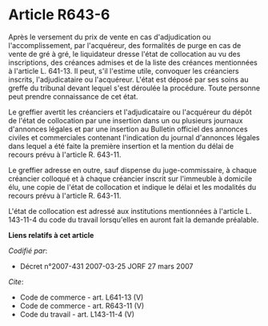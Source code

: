 # Article R643-6

Après le versement du prix de vente en cas d'adjudication ou l'accomplissement, par l'acquéreur, des formalités de purge en
cas de vente de gré à gré, le liquidateur dresse l'état de collocation au vu des inscriptions, des créances admises et de la
liste des créances mentionnées à l'article L. 641-13. Il peut, s'il l'estime utile, convoquer les créanciers inscrits,
l'adjudicataire ou l'acquéreur. L'état est déposé par ses soins au greffe du tribunal devant lequel s'est déroulée la
procédure. Toute personne peut prendre connaissance de cet état. 

Le greffier avertit les créanciers et l'adjudicataire ou l'acquéreur du dépôt de l'état de collocation par une insertion dans
un ou plusieurs journaux d'annonces légales et par une insertion au Bulletin officiel des annonces civiles et commerciales
contenant l'indication du journal d'annonces légales dans lequel a été faite la première insertion et la mention du délai de
recours prévu à l'article R. 643-11. 

Le greffier adresse en outre, sauf dispense du juge-commissaire, à chaque créancier colloqué et à chaque créancier inscrit
sur l'immeuble à domicile élu, une copie de l'état de collocation et indique le délai et les modalités du recours prévu à
l'article R. 643-11. 

L'état de collocation est adressé aux institutions mentionnées à l'article L. 143-11-4 du code du travail lorsqu'elles en
auront fait la demande préalable.

**Liens relatifs à cet article**

_Codifié par_:

  - Décret n°2007-431 2007-03-25 JORF 27 mars 2007

_Cite_:

  - Code de commerce - art. L641-13 (V)
  - Code de commerce - art. R643-11 (V)
  - Code du travail - art. L143-11-4 (V)
